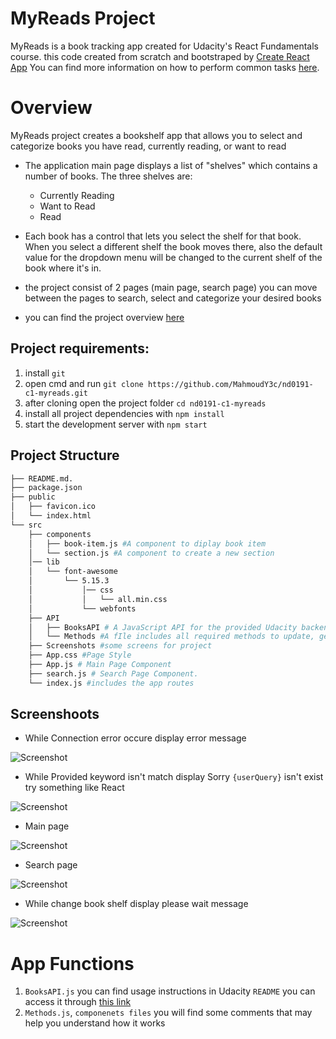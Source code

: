 # MyReads Project
MyReads is a book tracking app created for Udacity's React Fundamentals course.
this code created from scratch and bootstraped by [Create React App](https://reactjs.org/docs/create-a-new-react-app.html) You can find more information on how to perform common tasks [here](https://github.com/facebook/create-react-app/blob/main/packages/cra-template/template/README.md).

# Overview

MyReads project creates a bookshelf app that allows you to select and categorize books you have read, currently reading, or want to read

- The application main page displays a list of "shelves" which contains a number of books. The three shelves are:
    * Currently Reading
    * Want to Read
    * Read

- Each book has a control that lets you select the shelf for that book. When you select a different shelf the book moves there, also the default value for the dropdown menu will be changed to the current shelf of the book where it's in.
- the project consist of 2 pages (main page, search page) you can move between the pages to search, select and categorize your desired books 
- you can find the project overview [here](https://youtu.be/HXOaF52t-yI)

## Project requirements:

1. install `git`
2. open cmd and run `git clone https://github.com/MahmoudY3c/nd0191-c1-myreads.git`
3. after cloning open the project folder `cd nd0191-c1-myreads`
4. install all project dependencies with `npm install`
5. start the development server with `npm start`

## Project Structure

```bash
├── README.md.
├── package.json
├── public
│   ├── favicon.ico 
│   └── index.html 
└── src
    ├── components
    │   ├── book-item.js #A component to diplay book item
    │   └── section.js #A component to create a new section
    │── lib
    │   └── font-awesome
    │       └── 5.15.3
    │           │── css
    │           │   └── all.min.css
    │           └── webfonts
    ├── API
    │   ├── BooksAPI # A JavaScript API for the provided Udacity backend for info about usage check https://github.com/udacity/nd0191-c1-myreads#backend-server
    │   └── Methods #A fIle includes all required methods to update, get books from Udacity API by BooksAPI
    ├── Screenshots #some screens for project
    ├── App.css #Page Style
    ├── App.js # Main Page Component
    ├── search.js # Search Page Component.
    └── index.js #includes the app routes
```


## Screenshoots

- While Connection error occure display error message
 
 ![Screenshot](./src/screenshots/1.PNG)
 
- While Provided keyword isn't match display Sorry `{userQuery}` isn't exist try something like React
 
 ![Screenshot](./src/screenshots/4.PNG)
 
- Main page 
 
![Screenshot](./src/screenshots/2.PNG)

 - Search page
 
 ![Screenshot](./src/screenshots/5.PNG)

 - While change book shelf display please wait message 
 
![Screenshot](./src/screenshots/3.PNG)

# App Functions

1. `BooksAPI.js` you can find usage instructions in Udacity `README` you can access it through [this link](https://github.com/udacity/nd0191-c1-myreads#backend-server)
2. `Methods.js`, `componenets files` you will find some comments that may help you understand how it works 


